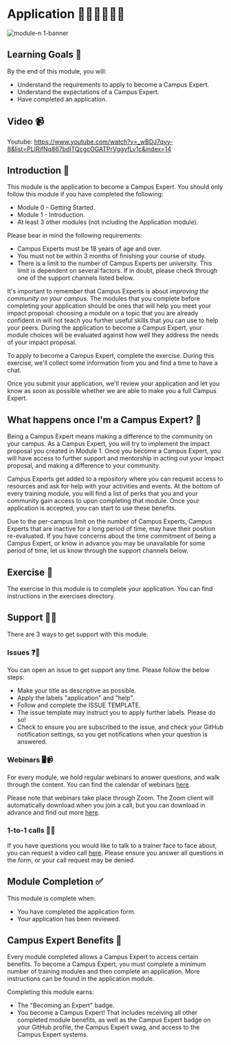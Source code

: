 # Application 👨🏽‍🎓👩🏻‍🎓

![module-n 1-banner](https://user-images.githubusercontent.com/1790822/28998948-3c976f2c-7a05-11e7-995b-d112e67e1664.png)

## Learning Goals 🥅

By the end of this module, you will:
- Understand the requirements to apply to become a Campus Expert.
- Understand the expectations of a Campus Expert.
- Have completed an application.

## Video 📹

Youtube: https://www.youtube.com/watch?v=_wBDJ7qyy-8&list=PLIRjfNq867bdlTQcgcOGATPrVggvfLv1c&index=14

## Introduction 👋

This module is the application to become a Campus Expert. You should only follow this module if you have completed the following:

- Module 0 - Getting Started.
- Module 1 - Introduction.
- At least 3 other modules (not including the Application module).

Please bear in mind the following requirements:

- Campus Experts must be 18 years of age and over.
- You must not be within 3 months of finishing your course of study.
- There is a limit to the number of Campus Experts per university. This limit is dependent on several factors. If in doubt, please check through one of the support channels listed below.

It's important to remember that Campus Experts is about _improving the community on your campus_. The modules that you complete before completing your application should be ones that will help you meet your impact proposal: choosing a module on a topic that you are already confident in will not teach you further useful skills that you can use to help your peers. During the application to become a Campus Expert, your module choices will be evaluated against how well they address the needs of your impact proposal.

To apply to become a Campus Expert, complete the exercise. During this exercise, we'll collect some information from you and find a time to have a chat.

Once you submit your application, we'll review your application and let you know as soon as possible whether we are able to make you a full Campus Expert.

## What happens once I'm a Campus Expert? 🤔

Being a Campus Expert means making a difference to the community on your campus. As a Campus Expert, you will try to implement the impact proposal you created in Module 1. Once you become a Campus Expert, you will have access to further support and mentorship in acting out your impact proposal, and making a difference to your community.

Campus Experts get added to a repository where you can request access to resources and ask for help with your activities and events. At the bottom of every training module, you will find a list of perks that you and your community gain access to upon completing that module. Once your application is accepted, you can start to use these benefits.

Due to the per-campus limit on the number of Campus Experts, Campus Experts that are inactive for a long period of time, may have their position re-evaluated. If you have concerns about the time commitment of being a Campus Expert, or know in advance you may be unavailable for some period of time, let us know through the support channels below.

## Exercise 📝

The exercise in this module is to complete your application. You can find instructions in the exercises directory.

## Support 🙋🏿

There are 3 ways to get support with this module.

### Issues ❓💬

You can open an issue to get support any time. Please follow the below steps:
- Make your title as descriptive as possible.
- Apply the labels "application" and "help".
- Follow and complete the ISSUE TEMPLATE.
- The issue template may instruct you to apply further labels. Please do so!
- Check to ensure you are subscribed to the issue, and check your GitHub notification settings, so you get notifications when your question is answered.

### Webinars 🖥📹

For every module, we hold regular webinars to answer questions, and walk through the content.
You can find the calendar of webinars [here](https://calendar.google.com/calendar/ical/github.com_ei82gchda2egevr7aukq6uj1f0%40group.calendar.google.com/public/basic.ics).  

Please note that webinars take place through Zoom. The Zoom client will automatically download when you join a call, but you can download in advance and find out more [here](https://zoom.us/download).

### 1-to-1 calls 💖📞

If you have questions you would like to talk to a trainer face to face about, you can request a video call [here](https://calendly.com/joenash/campus-experts-support). Please ensure you answer all questions in the form, or your call request may be denied.

## Module Completion ✅

This module is complete when:
- You have completed the application form.
- Your application has been reviewed.

## Campus Expert Benefits 🏅

Every module completed allows a Campus Expert to access certain benefits. To become a Campus Expert, you must complete a minimum number of training modules and then complete an application. More instructions can be found in the application module.

Completing this module earns:
- The "Becoming an Expert" badge.
- You become a Campus Expert! That includes receiving all other completed module benefits, as well as the Campus Expert badge on your GitHub profile, the Campus Expert swag, and access to the Campus Expert systems.
